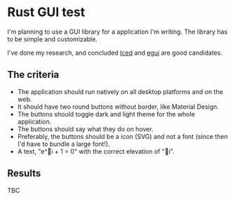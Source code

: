 # Rust GUI test

I'm planning to use a GUI library for a application I'm writing.
The library has to be simple and customizable.

I've done my research, and concluded [Iced](https://github.com/hecrj/iced) and [egui](https://github.com/emilk/egui) are good candidates.

## The criteria

- The application should run natively on all desktop platforms and on the web.
- It should have two round buttons without border, like Material Design.
- The buttons should toggle dark and light theme for the whole application.
- The buttons should say what they do on hover.
- Preferably, the buttons should be a icon (SVG) and not a font (since then I'd have to bundle a large font!).
- A text, "e^i + 1 = 0" with the correct elevation of "i".

## Results
TBC
